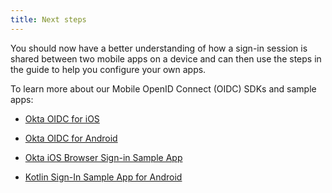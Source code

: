 ```yaml
---
title: Next steps
---
```

You should now have a better understanding of how a sign-in session is shared between two mobile apps on a device and can then use the steps in the guide to help you configure your own apps.

To learn more about our Mobile OpenID Connect (OIDC) SDKs and sample apps:

- [Okta OIDC for iOS](https://github.com/okta/okta-oidc-ios)

- [Okta OIDC for Android](https://github.com/okta/okta-oidc-android)

- [Okta iOS Browser Sign-in Sample App](https://github.com/okta/samples-ios/tree/master/browser-sign-in)

- [Kotlin Sign-In Sample App for Android](https://github.com/okta/samples-android/tree/master/sign-in-kotlin)